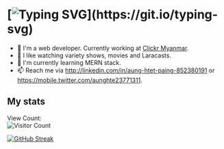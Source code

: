 # [![Typing SVG](https://readme-typing-svg.herokuapp.com/?lines=Hi,+I'm+Nay+Htet+Oo;Welcome+to+my+Github.)](https://git.io/typing-svg)

- 💼 I'm a web developer. Currently working at [Clickr Myanmar](https://www.clickrmedia.com).
- 👀 I like watching variety shows, movies and Laracasts.
- 🌱 I'm currently learning MERN stack.
- 📫 Reach me via http://linkedin.com/in/aung-htet-paing-852380191 or https://mobile.twitter.com/aunghte23771311.

## My stats  
View Count:   
![Visitor Count](https://profile-counter.glitch.me/ahp-sooyaa/count.svg)

[![GitHub Streak](https://github-readme-streak-stats.herokuapp.com/?user=DenverCoder1&theme=dark)](https://git.io/streak-stats)
<!---
ahp-sooyaa/ahp-sooyaa is a ✨ special ✨ repository because its `README.md` (this file) appears on your GitHub profile.
You can click the Preview link to take a look at your changes.
--->
